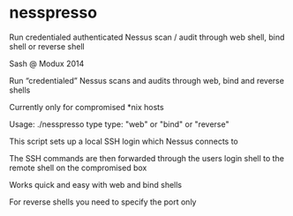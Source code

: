# nesspresso
Run credentialed authenticated Nessus scan / audit through web shell, bind shell or reverse shell

Sash @ Modux 2014

Run “credentialed” Nessus scans and audits through web, bind and reverse shells

Currently only for compromised *nix hosts

Usage: ./nesspresso type
  type: "web" or "bind" or "reverse"

This script sets up a local SSH login which Nessus connects to

The SSH commands are then forwarded through the users login shell to the remote shell on the compromised box

Works quick and easy with web and bind shells

For reverse shells you need to specify the port only


